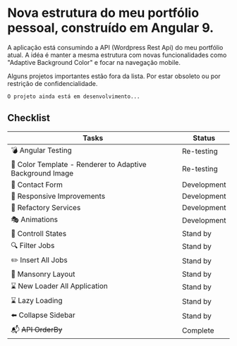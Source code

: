 # Nova estrutura do meu portfólio pessoal, construído em Angular 9.

A aplicação está consumindo a API (Wordpress Rest Api) do meu portfólio atual. A idéa é manter a mesma estrutura com novas funcionalidades como "Adaptive Background Color" e focar na navegação mobile.

Alguns projetos importantes estão fora da lista. Por estar obsoleto ou por restrição de confidencialidade.

```
O projeto ainda está em desenvolvimento...
```

## Checklist

| Tasks                                               | Status  |
|--------------------------------------------------------|-------------|
| :bomb: Angular Testing | Re-testing  |
| :art: Color Template - Renderer to Adaptive Background Image | Re-testing  |
| :hammer: Contact Form                                      | Development    |
| :calling: Responsive Improvements                                | Development |
| :hammer: Refactory Services                                     | Development |
| :performing_arts: Animations                                             | Development    |
| :traffic_light: Controll States                                        | Stand by    |
| :mag: Filter Jobs                                            | Stand by    |
| :pencil2: Insert All Jobs                                        | Stand by    |
| :art: Mansonry Layout                                        | Stand by    |
| :hourglass: New Loader All Application                             | Stand by    |
| :hourglass: Lazy Loading                           | Stand by    |
| :arrow_left: Collapse Sidebar                            | Stand by    |
| :mailbox_with_mail: ~~API OrderBy~~                                            | Complete |

